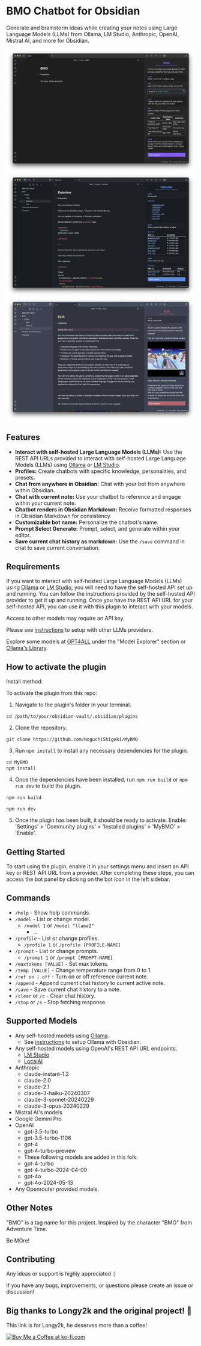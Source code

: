 # BMO Chatbot for Obsidian

Generate and brainstorm ideas while creating your notes using Large Language Models (LLMs) from Ollama, LM Studio, Anthropic, OpenAI, Mistral AI, and more for Obsidian.

<p align="center">
  <img src="README_images/original-example.png" alt="original_example">
  <img src="README_images/dataview-example.png" alt="dataview_example">
  <img src="README_images/eli5-example.png" alt="eli5_example">
</p>

## Features

-   **Interact with self-hosted Large Language Models (LLMs):** Use the REST API URLs provided to interact with self-hosted Large Language Models (LLMs) using [Ollama](https://ollama.ai) or [LM Studio](https://lmstudio.ai/).
-   **Profiles:** Create chatbots with specific knowledge, personalities, and presets.
-   **Chat from anywhere in Obsidian:** Chat with your bot from anywhere within Obsidian.
-   **Chat with current note:** Use your chatbot to reference and engage within your current note.
-   **Chatbot renders in Obsidian Markdown:** Receive formatted responses in Obsidian Markdown for consistency.
-   **Customizable bot name:** Personalize the chatbot's name.
-   **Prompt Select Generate:** Prompt, select, and generate within your editor.
-   **Save current chat history as markdown:** Use the `/save` command in chat to save current conversation.

## Requirements

If you want to interact with self-hosted Large Language Models (LLMs) using [Ollama](https://ollama.ai) or [LM Studio](https://lmstudio.ai/), you will need to have the self-hosted API set up and running. You can follow the instructions provided by the self-hosted API provider to get it up and running. Once you have the REST API URL for your self-hosted API, you can use it with this plugin to interact with your models.

Access to other models may require an API key.

Please see [instructions](https://github.com/longy2k/obsidian-bmo-chatbot/wiki) to setup with other LLMs providers.

Explore some models at [GPT4ALL](https://gpt4all.io/index.html) under the "Model Explorer" section or [Ollama's Library](https://ollama.ai/library).

## How to activate the plugin

Install method:

To activate the plugin from this repo:

1. Navigate to the plugin's folder in your terminal.

```
cd /path/to/your/obsidian-vault/.obsidian/plugins
```

2. Clone the repository.

```
git clone https://github.com/NoguchiShigeki/MyBMO
```

3. Run `npm install` to install any necessary dependencies for the plugin.

```
cd MyBMO
npm install
```

4. Once the dependencies have been installed, run `npm run build` or `npm run dev` to build the plugin.

```
npm run build
```

```
npm run dev
```

5. Once the plugin has been built, it should be ready to activate.
   Enable: 'Settings' > 'Community plugins' > 'Installed plugins' > 'MyBMO' > 'Enable'.

## Getting Started

To start using the plugin, enable it in your settings menu and insert an API key or REST API URL from a provider. After completing these steps, you can access the bot panel by clicking on the bot icon in the left sidebar.

## Commands

-   `/help` - Show help commands.
-   `/model` - List or change model.
    -   `/model 1` or `/model "llama2"`
        -   ...
-   `/profile` - List or change profiles.
    -   `/profile 1` or `/profile [PROFILE-NAME]`
-   `/prompt` - List or change prompts.
    -   `/prompt 1` or `/prompt [PROMPT-NAME]`
-   `/maxtokens [VALUE]` - Set max tokens.
-   `/temp [VALUE]` - Change temperature range from 0 to 1.
-   `/ref on | off` - Turn on or off reference current note.
-   `/append` - Append current chat history to current active note.
-   `/save` - Save current chat history to a note.
-   `/clear` or `/c` - Clear chat history.
-   `/stop` or `/s` - Stop fetching response.

## Supported Models

-   Any self-hosted models using [Ollama](https://ollama.ai).
    -   See [instructions](https://github.com/longy2k/obsidian-bmo-chatbot/wiki) to setup Ollama with Obsidian.
-   Any self-hosted models using OpenAI's REST API URL endpoints.
    -   [LM Studio](https://lmstudio.ai/)
    -   [LocalAI](https://github.com/mudler/LocalAI)
-   Anthropic
    -   claude-instant-1.2
    -   claude-2.0
    -   claude-2.1
    -   claude-3-haiku-20240307
    -   claude-3-sonnet-20240229
    -   claude-3-opus-20240229
-   Mistral AI's models
-   Google Gemini Pro
-   OpenAI
    -   gpt-3.5-turbo
    -   gpt-3.5-turbo-1106
    -   gpt-4
    -   gpt-4-turbo-preview
    -   These following models are added in this folk:
    -   gpt-4-turbo
    -   gpt-4-turbo-2024-04-09
    -   gpt-4o
    -   gpt-4o-2024-05-13
-   Any Openrouter provided models.

## Other Notes

"BMO" is a tag name for this project. Inspired by the character "BMO" from Adventure Time.

Be MOre!

## Contributing

Any ideas or support is highly appreciated :)

If you have any bugs, improvements, or questions please create an issue or discussion!

## Big thanks to Longy2k and the original project! 🎉

This link is for Longy2k, he deserves more than a coffee!

<a href='https://ko-fi.com/K3K8PNYT8' target='_blank'><img height='36' style='border:0px;height:36px;' src='https://storage.ko-fi.com/cdn/kofi1.png?v=3' border='0' alt='Buy Me a Coffee at ko-fi.com' /></a>
